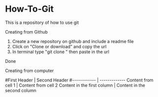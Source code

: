 # How-To-Git

This is a repository of how to use git

Creating from Github

1. Create a new repository on github and include a readme file
2. Click on "Clone or download" and copy the url
3. In terminal type "git clone " then paste in the url

Done



Creating from computer



#First Header | Second Header
#------------ | -------------
Content from cell 1 | Content from cell 2
Content in the first column | Content in the second column
